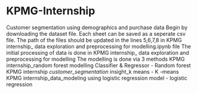 # KPMG-Internship
Customer segmentation using demographics and purchase data
Begin by downloading the dataset file.
Each sheet can be saved as a seperate csv file. 
The path of the files should be updated in the lines 5,6,7,8 in KPMG internship_ data exploration and preprocessing for modelling.ipynb file
The initial processing of data is done in KPMG internship_ data exploration and preprocessing for modelling
The modelling is done via 3 methods
KPMG internship_random forest modelling Classifier & Regressor - Random forest
KPMG internship _customer_segmentation_ insight_k means - K -means
KPMG internship_data_modeling using logistic regression model - logistic regression
